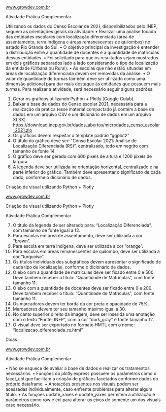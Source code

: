 www.growdev.com.br

Atividade Prática Complementar

Utilizando os dados do Censo Escolar de 2021, disponibilizados pelo INEP, seguem
as orientações gerais da atividade:
• Realizar uma análise focada das entidades escolares com localização diferenciada
(área de assentamento, terra indígena e áreas remanescentes de quilombos) no
estado Rio Grande do Sul.
• O objetivo principal da investigação é entender a distribuição entre a quantidade
de docentes e a quantidade de matrículas dessas entidades.
• Foi solicitado para que os resultados sejam mostrados em dois gráficos separados
lado a lado considerando o tipo de localização da entidade (Urbana ou Rural).
• As escolas que não estão situadas em áreas de localização diferenciada devem
ser removidas da análise.
• O valor de quantidade de turmas também deve ser utilizado como uma dimensão
adicional para dar mais destaque às entidades que possuem mais turmas.
Para realizar a atividade, será necessário seguir alguns padrões:
1. Gerar os gráficos utilizando Python + Plotly (Google Colab).
2. Baixar a base de dados do Censo escolar 2021, necessária para a realização da
prática (esse material compactado já contém a base de dados em um arquivo
CSV e um dicionário de dados em um arquivo XLSX).
https://download.inep.gov.br/dados_abertos/microdados_censo_escolar_2021.zip
3. Os gráficos devem respeitar o template padrão “ggplot2”
4. O título do gráfico deve ser: “Censo Escolar 2021: Análise de Localização
Diferenciada (RS)”, centralizado, todo em negrito com tamanho de fonte 14.
5. O gráfico deve ser gerado com 600 pixels de altura e 1200 pixels de largura.
6. A legenda deve ser utilizada na orientação horizontal, centralizado e na parte
inferior do gráfico. Também deve apresentar o significado de cada dado,
conforme o dicionário de dados.

Criação de visual utilizando Python + Plotly

www.growdev.com.br

Criação de visual utilizando Python + Plotly

Atividade Prática Complementar

7. O título da legenda de ser alterado para: “Localização Diferenciada”, com
tamanho de fonte igual a 12.
8. Para escolas em área de assentamento, deve ser utilizada a cor “brown”.
9. Para escola em terra indígena, deve ser utilizada a cor “orange”.
10. Para escolas em áreas remanescentes de quilombo, deve ser utilizada a cor
“turquoise”.
11. Os títulos individuais dos subgráficos devem apresentar o significado de cada
tipo de localização, conforme o dicionário de dados.
12. O eixo com a quantidade de matrículas deve ser fixado entre 0 e 500. Deve
também receber o título: “Quantidade de Matrículas”, com fonte tamanho 11.
13. O eixo com a quantidade de docentes deve ser fixado entre 0 e 200. Deve
também receber o título: “Quantidade de Matrículas”, com fonte tamanho 11.
14. Os marcadores devem ter borda da cor preta e opacidade de 75%.
15. Marcadores devem ter seu tamanho máximo igual a 30.
16. No canto superior direito da imagem, deve ser inserida uma anotação com o
texto “Fonte: INEP”, com a cor “dark_gray” e fonte tamanho 12.
17. O visual deve ser exportado no formato HMTL com o nome:
“localizacao_diferenciada_rs.html”

Dicas

www.growdev.com.br

Atividade Prática Complementar

• Não se esquece de avaliar a base de dados e realizar os tratamentos
necessários.
• Funções do plotly.express possuem os parâmetros como o facet_col que facilitam
a criação de gráficos facetados conforme dados do próprio dataframe.
• Anotações presentes nos visuais podem ser acessadas individualmente, caso
enfrente problemas para alterar algum título.
• As funções update_xaxes e update_yaxes permitem a utilização e parâmetros
como row e col para alterar os eixos de somente um dos visuais caso necessário.
